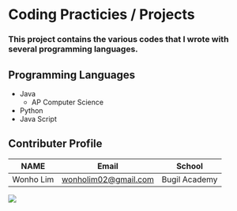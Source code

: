 # Coding **Practicies / Projects**

### This project contains the various codes that I wrote with several programming languages. 

## Programming Languages
* Java
  * AP Computer Science
* Python 
* Java Script

## Contributer Profile
<!-- Tables -->
| NAME      | Email                |School          |
| --------- | -------------------- |----------------|
| Wonho Lim | wonholim02@gmail.com |Bugil Academy   |

![](https://cdn.pixabay.com/photo/2018/05/08/08/44/artificial-intelligence-3382507__340.jpg)

